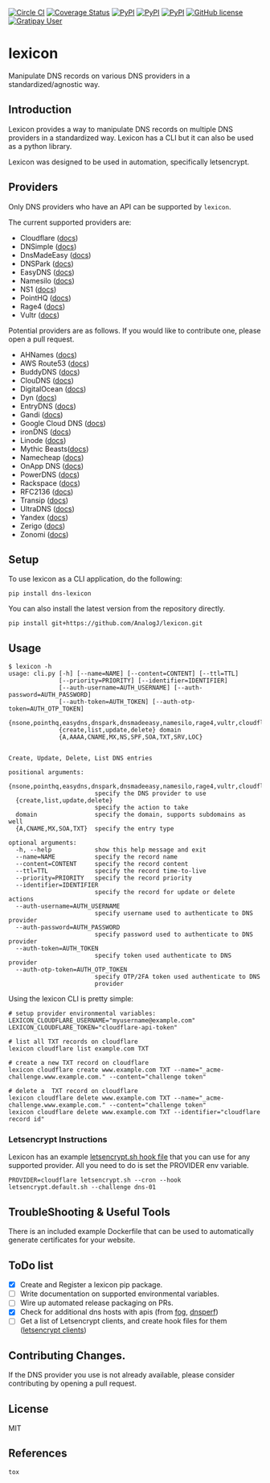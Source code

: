 [![Circle CI](https://circleci.com/gh/AnalogJ/lexicon.svg?style=shield)](https://circleci.com/gh/AnalogJ/lexicon)
[![Coverage Status](https://coveralls.io/repos/github/AnalogJ/lexicon/badge.svg)](https://coveralls.io/github/AnalogJ/lexicon?branch=master)
[![PyPI](https://img.shields.io/pypi/dm/dns-lexicon.svg)](https://pypi.python.org/pypi/dns-lexicon)
[![PyPI](https://img.shields.io/pypi/v/dns-lexicon.svg)](https://pypi.python.org/pypi/dns-lexicon)
[![PyPI](https://img.shields.io/pypi/pyversions/dns-lexicon.svg)](https://pypi.python.org/pypi/dns-lexicon)
[![GitHub license](https://img.shields.io/github/license/AnalogJ/lexicon.svg)](https://github.com/AnalogJ/lexicon/blob/master/LICENSE)
[![Gratipay User](https://img.shields.io/gratipay/user/analogj.svg)](https://gratipay.com/~AnalogJ/)

# lexicon
Manipulate DNS records on various DNS providers in a standardized/agnostic way. 

## Introduction
Lexicon provides a way to manipulate DNS records on multiple DNS providers in a standardized way. 
Lexicon has a CLI but it can also be used as a python library. 

Lexicon was designed to be used in automation, specifically letsencrypt.

## Providers
Only DNS providers who have an API can be supported by `lexicon`. 

The current supported providers are:

- Cloudflare ([docs](https://api.cloudflare.com/#endpoints))
- DNSimple ([docs](https://developer.dnsimple.com/))
- DnsMadeEasy ([docs](http://www.dnsmadeeasy.com/integration/pdf/API-Docv2.pdf))
- DNSPark ([docs](https://dnspark.zendesk.com/entries/31210577-REST-API-DNS-Documentation))
- EasyDNS ([docs](http://docs.sandbox.rest.easydns.net/))
- Namesilo ([docs](https://www.namesilo.com/api_reference.php))
- NS1 ([docs](https://ns1.com/api/))
- PointHQ ([docs](https://pointhq.com/api/docs))
- Rage4 ([docs](https://gbshouse.uservoice.com/knowledgebase/articles/109834-rage4-dns-developers-api))
- Vultr ([docs](https://www.vultr.com/api/))

Potential providers are as follows. If you would like to contribute one, please open a pull request.

- AHNames ([docs](https://ahnames.com/en/resellers?tab=2))
- AWS Route53 ([docs](https://docs.aws.amazon.com/Route53/latest/APIReference/Welcome.html))
- BuddyDNS ([docs](https://www.buddyns.com/support/api/v2/))
- ClouDNS ([docs](https://www.cloudns.net/wiki/article/56/))
- DigitalOcean ([docs](https://developers.digitalocean.com/documentation/v2/#create-a-new-domain))
- Dyn ([docs](https://help.dyn.com/dns-api-knowledge-base/))
- EntryDNS ([docs](https://entrydns.net/help))
- Gandi ([docs](http://doc.rpc.gandi.net/))
- Google Cloud DNS ([docs](https://cloud.google.com/dns/api/v1/))
- ironDNS ([docs](https://www.irondns.net/download/soapapiguide.pdf;jsessionid=02A1029AA9FB8BACD2048A60F54668C0))
- Linode ([docs](https://www.linode.com/api/dns))
- Mythic Beasts([docs](https://www.mythic-beasts.com/support/api/primary))
- Namecheap ([docs](https://www.namecheap.com/support/api/methods.aspx))
- OnApp DNS ([docs](https://docs.onapp.com/display/3api/DNS+Zones))
- PowerDNS ([docs](https://doc.powerdns.com/md/httpapi/api_spec/))
- Rackspace ([docs](https://developer.rackspace.com/docs/cloud-dns/v1/developer-guide/))
- RFC2136 ([docs](https://en.wikipedia.org/wiki/Dynamic_DNS))
- Transip ([docs](https://www.transip.nl/transip/api/))
- UltraDNS ([docs](https://restapi.ultradns.com/v1/docs))
- Yandex ([docs](https://tech.yandex.com/domain/doc/reference/dns-add-docpage/))
- Zerigo ([docs](https://www.zerigo.com/managed-dns/rest-api))
- Zonomi ([docs](http://zonomi.com/app/dns/dyndns.jsp))

## Setup
To use lexicon as a CLI application, do the following:
	
	pip install dns-lexicon

You can also install the latest version from the repository directly. 
 
	pip install git+https://github.com/AnalogJ/lexicon.git
			
## Usage

	$ lexicon -h
	usage: cli.py [-h] [--name=NAME] [--content=CONTENT] [--ttl=TTL]
				  [--priority=PRIORITY] [--identifier=IDENTIFIER]
				  [--auth-username=AUTH_USERNAME] [--auth-password=AUTH_PASSWORD]
				  [--auth-token=AUTH_TOKEN] [--auth-otp-token=AUTH_OTP_TOKEN]
				  {nsone,pointhq,easydns,dnspark,dnsmadeeasy,namesilo,rage4,vultr,cloudflare,dnsimple}
				  {create,list,update,delete} domain
				  {A,AAAA,CNAME,MX,NS,SPF,SOA,TXT,SRV,LOC}

	
	Create, Update, Delete, List DNS entries
	
	positional arguments:
      {nsone,pointhq,easydns,dnspark,dnsmadeeasy,namesilo,rage4,vultr,cloudflare,dnsimple}
							specify the DNS provider to use
	  {create,list,update,delete}
							specify the action to take
	  domain                specify the domain, supports subdomains as well
	  {A,CNAME,MX,SOA,TXT}  specify the entry type
	
	optional arguments:
	  -h, --help            show this help message and exit
	  --name=NAME           specify the record name
	  --content=CONTENT     specify the record content
	  --ttl=TTL             specify the record time-to-live
	  --priority=PRIORITY   specify the record priority
	  --identifier=IDENTIFIER
							specify the record for update or delete actions
	  --auth-username=AUTH_USERNAME
							specify username used to authenticate to DNS provider
	  --auth-password=AUTH_PASSWORD
							specify password used to authenticate to DNS provider
	  --auth-token=AUTH_TOKEN
							specify token used authenticate to DNS provider
	  --auth-otp-token=AUTH_OTP_TOKEN
							specify OTP/2FA token used authenticate to DNS
							provider

Using the lexicon CLI is pretty simple:

	# setup provider environmental variables:
	LEXICON_CLOUDFLARE_USERNAME="myusername@example.com"
	LEXICON_CLOUDFLARE_TOKEN="cloudflare-api-token"
	
	# list all TXT records on cloudflare
	lexicon cloudflare list example.com TXT
	
	# create a new TXT record on cloudflare
	lexicon cloudflare create www.example.com TXT --name="_acme-challenge.www.example.com." --content="challenge token"

	# delete a  TXT record on cloudflare
	lexicon cloudflare delete www.example.com TXT --name="_acme-challenge.www.example.com." --content="challenge token"
	lexicon cloudflare delete www.example.com TXT --identifier="cloudflare record id"

	

### Letsencrypt Instructions
Lexicon has an example [letsencrypt.sh hook file](examples/letsencrypt.default.sh) that you can use for any supported provider. 
All you need to do is set the PROVIDER env variable. 

	PROVIDER=cloudflare letsencrypt.sh --cron --hook letsencrypt.default.sh --challenge dns-01
	

## TroubleShooting & Useful Tools
There is an included example Dockerfile that can be used to automatically generate certificates for your website.

## ToDo list

- [x] Create and Register a lexicon pip package. 
- [ ] Write documentation on supported environmental variables. 
- [ ] Wire up automated release packaging on PRs.
- [x] Check for additional dns hosts with apis (from [fog](http://fog.io/about/provider_documentation.html), [dnsperf](http://www.dnsperf.com/))
- [ ] Get a list of Letsencrypt clients, and create hook files for them ([letsencrypt clients](https://github.com/letsencrypt/letsencrypt/wiki/Links))

## Contributing Changes.
If the DNS provider you use is not already available, please consider contributing by opening a pull request. 

## License
MIT

## References

    tox

